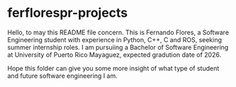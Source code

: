 # ferflorespr-projects
Hello, to may this README file concern. 
This is Fernando Flores, a Software Engineering student with experience in Python, C++, C and ROS, seeking summer internship roles.
I am pursuiing a Bachelor of Software Engineering at University of Puerto Rico Mayaguez, expected gradution date of 2026. 

Hope this folder can give you some more insight of what type of student and future software engineering I am. 
